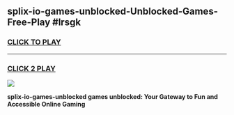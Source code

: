 
## splix-io-games-unblocked-Unblocked-Games-Free-Play #lrsgk
<h3>
<a href="https://us.freeplayer.one?title=splix-io-games-unblocked&ref=9M">CLICK TO PLAY</a></h3>
<hr>

<h3>
<a href="https://us.freeplayer.one?title=splix-io-games-unblocked&ref=9M">CLICK 2 PLAY</a>
  
</h3>

<a href="https://us.freeplayer.one?title=splix-io-games-unblocked&ref=9M"><img src="https://clearcache.store/games.png"></a>


**splix-io-games-unblocked games unblocked: Your Gateway to Fun and Accessible Online Gaming**
